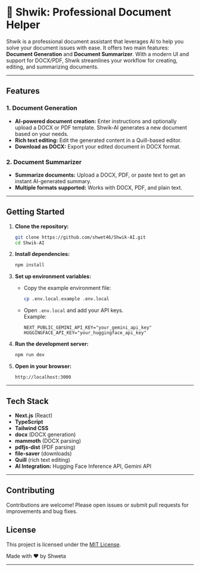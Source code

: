 # 📝 Shwik: Professional Document Helper

Shwik is a professional document assistant that leverages AI to help you solve your document issues with ease. It offers two main features: **Document Generation** and **Document Summarizer**. With a modern UI and support for DOCX/PDF, Shwik streamlines your workflow for creating, editing, and summarizing documents.

---

## Features

### 1. Document Generation
- **AI-powered document creation:** Enter instructions and optionally upload a DOCX or PDF template. Shwik-AI generates a new document based on your needs.
- **Rich text editing:** Edit the generated content in a Quill-based editor.
- **Download as DOCX:** Export your edited document in DOCX format.

### 2. Document Summarizer
- **Summarize documents:** Upload a DOCX, PDF, or paste text to get an instant AI-generated summary.
- **Multiple formats supported:** Works with DOCX, PDF, and plain text.

---

## Getting Started

1. **Clone the repository:**
   ```sh
   git clone https://github.com/shwet46/Shwik-AI.git
   cd Shwik-AI
   ```

2. **Install dependencies:**
   ```sh
   npm install
   ```

3. **Set up environment variables:**
   - Copy the example environment file:
     ```sh
     cp .env.local.example .env.local
     ```
   - Open `.env.local` and add your API keys.  
     Example:
     ```env
     NEXT_PUBLIC_GEMINI_API_KEY="your_gemini_api_key"
     HUGGINGFACE_API_KEY="your_huggingface_api_key"
     ```

4. **Run the development server:**
   ```sh
   npm run dev
   ```

5. **Open in your browser:**
   ```
   http://localhost:3000
   ```

---

## Tech Stack

- **Next.js** (React)
- **TypeScript**
- **Tailwind CSS**
- **docx** (DOCX generation)
- **mammoth** (DOCX parsing)
- **pdfjs-dist** (PDF parsing)
- **file-saver** (downloads)
- **Quill** (rich text editing)
- **AI Integration:** Hugging Face Inference API, Gemini API

---

## Contributing

Contributions are welcome! Please open issues or submit pull requests for improvements and bug fixes.

## License

This project is licensed under the [MIT License](LICENSE).

Made with ❤️ by Shweta

---